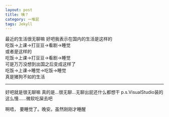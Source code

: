 ```yaml
---
layout: post
title: 咦？
category: 一堆屁
tags: Jekyll
---
```

最近的生活很无聊嘛
好吧我表示在国内的生活是这样的  
吃饭->上课->打豆豆->看剧->睡觉  
或者是这样的  
吃饭->上课->打豆豆->看剧->睡觉  
可是万万没想到出国之后变成这样了  
吃饭->上课->睡觉->吃饭->睡觉  
真是猪狗不如的生活  

----------------------------------------------------
好吧就是很无聊嘛
真的是...很无聊...无聊出屁还什么都想干 p.s.VisualStudio装的这么慢......微软吃屎去吧

啊唔， 要睡觉了。晚安。虽然刚刚才睡醒